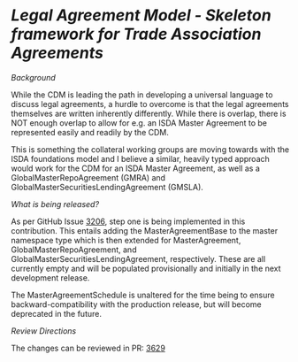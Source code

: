 # _Legal Agreement Model - Skeleton framework for Trade Association Agreements_

_Background_

While the CDM is leading the path in developing a universal language to discuss legal agreements, a hurdle to overcome is that the legal agreements themselves are written inherently differently. While there is overlap, there is NOT enough overlap to allow for e.g. an ISDA Master Agreement to be represented easily and readily by the CDM.

This is something the collateral working groups are moving towards with the ISDA foundations model and I believe a similar, heavily typed approach would work for the CDM for an ISDA Master Agreement, as well as a GlobalMasterRepoAgreement (GMRA) and GlobalMasterSecuritiesLendingAgreement (GMSLA).

_What is being released?_

As per GitHub Issue [3206](https://github.com/finos/common-domain-model/issues/3206), step one is being implemented in this contribution. This entails adding the MasterAgreementBase to the master namespace type which is then extended for MasterAgreement, GlobalMasterRepoAgreement, and GlobalMasterSecuritiesLendingAgreement, respectively. These are all currently empty and will be populated provisionally and initially in the next development release.

The MasterAgreementSchedule is unaltered for the time being to ensure backward-compatibility with the production release, but will become deprecated in the future.

_Review Directions_

The changes can be reviewed in PR: [3629](https://github.com/finos/common-domain-model/pull/3629)
